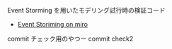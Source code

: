 Event Storming を用いたモデリング試行時の検証コード

- [Event Storiming on miro](https://miro.com/app/board/uXjVMA0JP4Y=/?share_link_id=493712890644)

commit チェック用のやつー
commit check2
